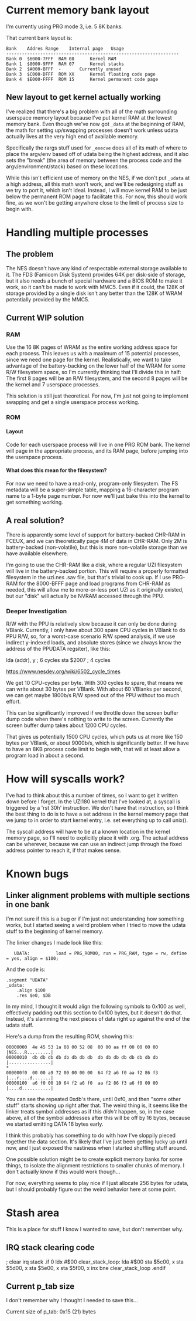 # Current memory bank layout

I'm currently using PRG mode 3, i.e. 5 8K banks.

That current bank layout is:

	Bank	Addres Range	Internal page	Usage
	------------------------------------------------------------------
	Bank 0	$6000-7FFF	RAM 08		Kernel RAM
	Bank 1	$8000-9FFF	RAM 07		Kernel stacks
	Bank 2	$A000-BFFF	-		Currently unused
	Bank 3	$C000-DFFF	ROM XX		Kernel floating code page
	Bank 4	$E000-FFFF	ROM 15		Kernel permanent code page

## New layout to get kernel actually working

I've realized that there's a big problem with all of the math surrounding
userspace memory layout because I've put kernel RAM at the lowest memory bank.
Even though we've now got `_data` at the beginning of RAM, the math for setting
up/swapping processes doesn't work unless udata actually lives at the very high
end of available memory.

Specifically the rargs stuff used for `_execve` does all of its math of where to
place the argv/env based off of udata being the highest address, and it also
sets the "break" (the area of memory between the process code and the
argv/environment/stack) based on these locations.

While this isn't efficient use of memory on the NES, if we don't put `_udata` at
a high address, all this math won't work, and we'll be redesigning stuff as we
try to port it, which isn't ideal.  Instead, I will move kernel RAM to be just
below the permanent ROM page to facilitate this.  For now, this should work
fine, as we won't be getting anywhere close to the limit of process size to
begin with.

# Handling multiple processes

## The problem

The NES doesn't have any kind of respectable external storage available to it.
The FDS (Famicom Disk System) provides 64K per disk-side of storage, but it
also needs a bunch of special hardware and a BIOS ROM to make it work, so it
can't be made to work with MMC5.  Even if it could, the 128K of storage provided
by a single disk isn't any better than the 128K of WRAM potentially provided by
the MMC5.

## Current WIP solution

### RAM

Use the 16 8K pages of WRAM as the entire working address space for each
process.  This leaves us with a maximum of 15 potential processes, since we need
one page for the kernel.  Realistically, we want to take advantage of the
battery-backing on the lower half of the WRAM for some R/W filesystem space, so
I'm currently thinking that I'll divide this in half:  The first 8 pages will be
an R/W filesystem, and the second 8 pages will be the kernel and 7 userspace
processes.

This solution is still just theoretical.  For now, I'm just not going to
implement swapping and get a single userspace process working.

### ROM

#### Layout

Code for each userspace process will live in one PRG ROM bank.  The kernel will
page in the appropriate process, and its RAM page, before jumping into the
userspace process.

#### What does this mean for the filesystem?

For now we need to have a read-only, program-only filesystem.  The FS metadata
will be a super-simple table, mapping a 16-character program name to a 1-byte
page number.  For now we'll just bake this into the kernel to get something
working.

## A real solution?

There is apparently some level of support for battery-backed CHR-RAM in FCEUX,
and we can theoretically page 4M of data in CHR-RAM.  Only 2M is battery-backed
(non-volatile), but this is more non-volatile storage than we have available
elsewhere.

I'm going to use the CHR-RAM like a disk, where a regular UZI filesystem will
live in the battery-backed portion.  This will require a properly formatted
filesystem in the uzi.nes .sav file, but that's trivial to cook up.  If I use
PRG-RAM for the 8000-BFFF page and load programs from CHR-RAM as needed, this
will allow me to more-or-less port UZI as it originally existed, but our "disk"
will actually be NVRAM accessed through the PPU.

### Deeper Investigation

R/W with the PPU is relatively slow because it can only be done during VBlank.
Currently, I only have about 300 spare CPU cycles in VBlank to do PPU R/W, so,
for a worst-case scenario R/W speed analysis, if we use indirect y-indexed
loads, and absolute stores (since we always know the address of the PPUDATA
regsiter), like this:

lda (addr), y    ; 6 cycles
sta $2007        ; 4 cycles

https://www.nesdev.org/wiki/6502_cycle_times

We get 10 CPU-cycles per byte.  With 300 cycles to spare, that means we can
write about 30 bytes per VBlank.  With about 60 VBlanks per second, we can get
maybe 1800b/s R/W speed out of the PPU without too much effort.

This can be significantly improved if we throttle down the screen buffer dump
code when there's nothing to write to the screen.  Currently the screen buffer
dump takes about 1200 CPU cycles.

That gives us potentially 1500 CPU cycles, which puts us at more like 150 bytes
per VBlank, or about 9000b/s, which is significantly better.  If we have to have
an 8KB process code limit to begin with, that will at least allow a program load
in about a second.

# How will syscalls work?

I've had to think about this a number of times, so I want to get it written down
before I forget.  In the UZI180 kernel that I've looked at, a syscall is
triggered by a 'rst 30h' instruction.  We don't have that instruction, so I
think the best thing to do is to have a set address in the kernel memory page
that we jump to in order to start kernel entry, i.e. set everything up to call
unix().

The syscall address will have to be at a known location in the kernel memory
page, so I'll need to explicitly place it with .org.  The actual address can be
wherever, because we can use an indirect jump through the fixed address pointer
to reach it, if that makes sense.

# Known bugs

## Linker alignment problems with multiple sections in one bank

I'm not sure if this is a bug or if I'm just not understanding how something
works, but I started seeing a weird problem when I tried to move the udata stuff
to the beginning of kernel memory.

The linker changes I made look like this:

       UDATA:          load = PRG_ROM00, run = PRG_RAM, type = rw, define = yes, align = $100;

And the code is:

	.segment "UDATA"
	_udata:
		.align $100
		.res $e0, $DB

In my mind, I thought it would align the following symbols to 0x100 as well,
effectively padding out this section to 0x100 bytes, but it doesn't do that.
Instead, it's slamming the next pieces of data right up against the end of the
udata stuff.

Here's a dump from the resulting ROM, showing this:

	00000000  4e 45 53 1a 08 00 52 08  00 00 aa ff 00 00 00 00  |NES...R.........|
	00000010  db db db db db db db db  db db db db db db db db  |................|
	*
	000000f0  00 00 a9 72 00 00 00 00  64 f2 a6 f0 aa f2 86 f3  |...r....d.......|
	00000100  a6 f0 00 10 64 f2 a6 f0  aa f2 86 f3 a6 f0 00 00  |....d...........|

You can see the repeated 0xdb's there, until 0xf0, and then "some other stuff"
starts showing up right after that.  The weird thing is, it seems like the
linker treats symbol addresses as if this _didn't_ happen, so, in the case
above, all of the symbol addresses after this will be off by 16 bytes, because
we started emitting DATA 16 bytes early.

I think this probably has something to do with how I've sloppily pieced together
the data section.  It's likely that I've just been getting lucky up until now,
and I just exposed the nastiness when I started shuffling stuff around.

One possible solution might be to create explicit memory banks for some things,
to isolate the alignment restrictions to smaller chunks of memory.  I don't
actually know if this would work though...

For now, everything seems to play nice if I just allocate 256 bytes for udata,
but I should probably figure out the weird behavior here at some point.

# Stash area

This is a place for stuff I know I wanted to save, but don't remember why.

## IRQ stack clearing code

<snip>
	; clear irq stack
.if 0
	ldx #$00
clear_stack_loop:
	lda #$00
	sta $5c00, x
	sta $5d00, x
	sta $5e00, x
	sta $5f00, x
	inx
	bne clear_stack_loop
.endif
</snip>

## Current p_tab size

I don't remember why I thought I needed to save this...

Current size of p_tab: 0x15 (21) bytes
